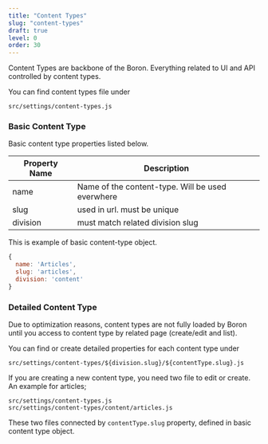 ```yaml
---
title: "Content Types"
slug: "content-types"
draft: true
level: 0
order: 30
---
```


Content Types are backbone of the Boron. Everything related to UI and API controlled by content types.

You can find content types file under

```
src/settings/content-types.js
```
### Basic Content Type

Basic content type properties listed below.

| Property Name 	| Description                            	|
|---------------	|----------------------------------------	|
| name          	| Name of the content-type. Will be used everwhere   	|
| slug          	| used in url. must be unique            	|
| division          	| must match related division slug 	|

This is example of basic content-type object.

```js
{
  name: 'Articles',
  slug: 'articles',
  division: 'content'
}
```

### Detailed Content Type

Due to optimization reasons, content types are not fully loaded by Boron until you access to content type by related page (create/edit and list).

You can find or create detailed properties for each content type under
```
src/settings/content-types/${division.slug}/${contentType.slug}.js
```

If you are creating a new content type, you need two file to edit or create. An example for articles;

```
src/settings/content-types.js
src/settings/content-types/content/articles.js
```

These two files connected by ```contentType.slug``` property, defined in basic content type object.
